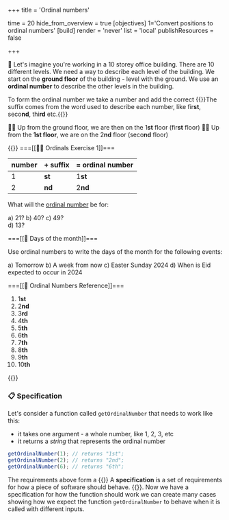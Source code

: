 +++
title = 'Ordinal numbers'

time = 20
hide_from_overview = true
[objectives]
    1='Convert positions to ordinal numbers'
[build]
  render = 'never'
  list = 'local'
  publishResources = false

+++

🏢 Let's imagine you're working in a 10 storey office building. There are 10 different levels. We need a way to describe each level of the building. We start on the **ground floor** of the building - level with the ground. We use an **ordinal number** to describe the other levels in the building.

To form the ordinal number we take a number and add the correct {{<tooltip title="suffix" >}}The suffix comes from the word used to describe each number, like fir**st**, seco**nd**, thi**rd** etc.{{</tooltip>}}

☝🏿 Up from the ground floor, we are then on the 1**st** floor (fir**st** floor)
☝🏽 Up from the **1st floor**, we are on the 2**nd** floor (seco**nd** floor)

{{<tabs name="Ordinals">}}
===[[🙋🏾 Ordinals Exercise 1]]===

| number | + **suffix** | = ordinal number |
| ------ | ------------ | ---------------- |
| 1      | **st**       | 1**st**          |
| 2      | **nd**       | 2**nd**          |

What will the [ordinal number](#ordinals-2) be for:

a) 21?
b) 40?
c) 49?  
d) 13?

===[[📆 Days of the month]]===

Use ordinal numbers to write the days of the month for the following events:

a) Tomorrow
b) A week from now
c) Easter Sunday 2024
d) When is Eid expected to occur in 2024

===[[💾 Ordinal Numbers Reference]]===

1. 1**st**
2. 2**nd**
3. 3**rd**
4. 4**th**
5. 5**th**
6. 6**th**
7. 7**th**
8. 8**th**
9. 9**th**
10. 10**th**

{{</tabs>}}

### 📋 Specification

Let's consider a function called `getOrdinalNumber` that needs to work like this:

- it takes one argument - a whole number, like 1, 2, 3, etc
- it returns a _string_ that represents the ordinal number

```js
getOrdinalNumber(1); // returns "1st";
getOrdinalNumber(2); // returns "2nd";
getOrdinalNumber(6); // returns "6th";
```

The requirements above form a {{<tooltip title="specification" >}}
A **specification** is a set of requirements for how a piece of software should behave.
{{</tooltip>}}. Now we have a specification for how the function should work we can create many cases showing how we expect the function `getOrdinalNumber` to behave when it is called with different inputs.
